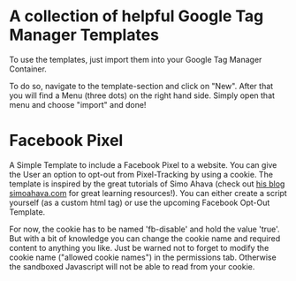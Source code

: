 # A collection of helpful Google Tag Manager Templates

To use the templates, just import them into your Google Tag Manager Container.

To do so, navigate to the template-section and click on "New".
After that you will find a Menu (three dots) on the right hand side. Simply open that menu and choose "import" and done!

# Facebook Pixel
A Simple Template to include a Facebook Pixel to a website. You can give the User an option to opt-out from Pixel-Tracking by using a cookie. The template is inspired by the great tutorials of Simo Ahava (check out <a href="https://simoahava.com">his blog simoahava.com</a> for great learning resources!).
You can either create a script yourself (as a custom html tag) or use the upcoming Facebook Opt-Out Template.

For now, the cookie has to be named 'fb-disable' and hold the value 'true'. But with a bit of knowledge you can change the cookie name and required content to anything you like. Just be warned not to forget to modify the cookie name ("allowed cookie names") in the permissions tab. Otherwise the sandboxed Javascript will not be able to read from your cookie.

